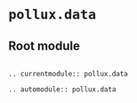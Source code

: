 # `pollux.data`

## Root module

```{eval-rst}

.. currentmodule:: pollux.data

.. automodule:: pollux.data

```
